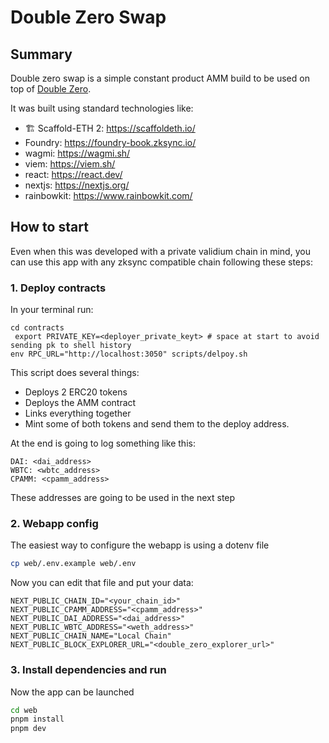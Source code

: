 # Double Zero Swap

## Summary

Double zero swap is a simple constant product AMM build to be used on top of [Double Zero](https://github.com/Moonsong-Labs/double-zero).

It was built using standard technologies like:

- 🏗 Scaffold-ETH 2: https://scaffoldeth.io/
- Foundry: https://foundry-book.zksync.io/
- wagmi: https://wagmi.sh/
- viem: https://viem.sh/
- react: https://react.dev/
- nextjs: https://nextjs.org/
- rainbowkit: https://www.rainbowkit.com/

## How to start

Even when this was developed with a private validium chain in mind, you can use
this app with any zksync compatible chain following these steps:

### 1. Deploy contracts

In your terminal run:

```
cd contracts
 export PRIVATE_KEY=<deployer_private_keyt> # space at start to avoid sending pk to shell history
env RPC_URL="http://localhost:3050" scripts/delpoy.sh
```

This script does several things:
   - Deploys 2 ERC20 tokens
   - Deploys the AMM contract
   - Links everything together
   - Mint some of both tokens and send them to the deploy address.

At the end is going to log something like this:

```
DAI: <dai_address>
WBTC: <wbtc_address>
CPAMM: <cpamm_address>
```

These addresses are going to be used in the next step

### 2. Webapp config

The easiest way to configure the webapp is using a dotenv file

``` bash
cp web/.env.example web/.env
```

Now you can edit that file and put your data:

```
NEXT_PUBLIC_CHAIN_ID="<your_chain_id>"
NEXT_PUBLIC_CPAMM_ADDRESS="<cpamm_address>"
NEXT_PUBLIC_DAI_ADDRESS="<dai_address>"
NEXT_PUBLIC_WBTC_ADDRESS="<weth_address>"
NEXT_PUBLIC_CHAIN_NAME="Local Chain"
NEXT_PUBLIC_BLOCK_EXPLORER_URL="<double_zero_explorer_url>"
```

### 3. Install dependencies and run

Now the app can be launched

``` bash
cd web
pnpm install
pnpm dev
```
